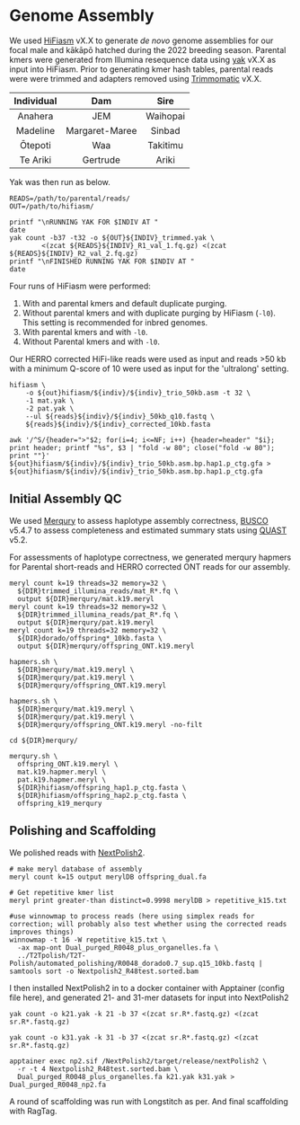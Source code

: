 # Genome Assembly
We used [HiFiasm](https://github.com/chhylp123/hifiasm) vX.X to generate *de novo* genome assemblies for our focal male and kākāpō hatched during the 2022 breeding season. Parental kmers were generated from Illumina resequence data using [yak]() vX.X as input into HiFiasm. Prior to generating kmer hash tables, parental reads were were trimmed and adapters removed using [Trimmomatic]() vX.X.  

| Individual |        Dam     |   Sire   |
|:----------:|:--------------:|:--------:|
|   Anahera  |        JEM     | Waihopai |
|  Madeline  | Margaret-Maree |  Sinbad  |
|   Ōtepoti  |        Waa     | Takitimu |
|  Te Ariki  |     Gertrude   |   Ariki  |

Yak was then run as below.  
```
READS=/path/to/parental/reads/
OUT=/path/to/hifiasm/

printf "\nRUNNING YAK FOR $INDIV AT "
date
yak count -b37 -t32 -o ${OUT}${INDIV}_trimmed.yak \
        <(zcat ${READS}${INDIV}_R1_val_1.fq.gz) <(zcat ${READS}${INDIV}_R2_val_2.fq.gz) 
printf "\nFINISHED RUNNING YAK FOR $INDIV AT "
date
```

Four runs of HiFiasm were performed:
  1) With and parental kmers and default duplicate purging.  
  2) Without parental kmers and with duplicate purging by HiFiasm (`-l0`). This setting is recommended for inbred genomes.  
  3) With parental kmers and with `-l0`.
  4) Without Parental kmers and with `-l0`.  

Our HERRO corrected HiFi-like reads were used as input and reads >50 kb with a minimum Q-score of 10 were used as input for the 'ultralong' setting.  
```
hifiasm \
    -o ${out}hifiasm/${indiv}/${indiv}_trio_50kb.asm -t 32 \
    -1 mat.yak \
    -2 pat.yak \
    --ul ${reads}${indiv}/${indiv}_50kb_q10.fastq \
    ${reads}${indiv}/${indiv}_corrected_10kb.fasta

awk '/^S/{header=">"$2; for(i=4; i<=NF; i++) {header=header" "$i}; print header; printf "%s", $3 | "fold -w 80"; close("fold -w 80"); print ""}' ${out}hifiasm/${indiv}/${indiv}_trio_50kb.asm.bp.hap1.p_ctg.gfa > ${out}hifiasm/${indiv}/${indiv}_trio_50kb.asm.bp.hap1.p_ctg.gfa
```

## Initial Assembly QC
We used [Merqury](https://github.com/marbl/merqury) to assess haplotype assembly correctness, [BUSCO](https://busco.ezlab.org/busco_userguide.html) v5.4.7 to assess completeness and estimated summary stats using [QUAST](https://github.com/ablab/quast) v5.2.  

For assessments of haplotype correctness, we generated merqury hapmers for Parental short-reads and HERRO corrected ONT reads for our assembly.  
```
meryl count k=19 threads=32 memory=32 \
  ${DIR}trimmed_illumina_reads/mat_R*.fq \
  output ${DIR}merqury/mat.k19.meryl
meryl count k=19 threads=32 memory=32 \
  ${DIR}trimmed_illumina_reads/pat_R*.fq \
  output ${DIR}merqury/pat.k19.meryl
meryl count k=19 threads=32 memory=32 \
  ${DIR}dorado/offspring*_10kb.fasta \
  output ${DIR}merqury/offspring_ONT.k19.meryl

hapmers.sh \
  ${DIR}merqury/mat.k19.meryl \
  ${DIR}merqury/pat.k19.meryl \
  ${DIR}merqury/offspring_ONT.k19.meryl 

hapmers.sh \
  ${DIR}merqury/mat.k19.meryl \
  ${DIR}merqury/pat.k19.meryl \
  ${DIR}merqury/offspring_ONT.k19.meryl -no-filt

cd ${DIR}merqury/

merqury.sh \
  offspring_ONT.k19.meryl \
  mat.k19.hapmer.meryl \
  pat.k19.hapmer.meryl \
  ${DIR}hifiasm/offspring_hap1.p_ctg.fasta \
  ${DIR}hifiasm/offspring_hap2.p_ctg.fasta \
  offspring_k19_merqury
```

## Polishing and Scaffolding
We polished reads with [NextPolish2](https://github.com/Nextomics/NextPolish2).  
```
# make meryl database of assembly
meryl count k=15 output merylDB offspring_dual.fa

# Get repetitive kmer list
meryl print greater-than distinct=0.9998 merylDB > repetitive_k15.txt

#use winnowmap to process reads (here using simplex reads for correction; will probably also test whether using the corrected reads improves things)
winnowmap -t 16 -W repetitive_k15.txt \
  -ax map-ont Dual_purged_R0048_plus_organelles.fa \
  ../T2Tpolish/T2T-Polish/automated_polishing/R0048_dorado0.7_sup.q15_10kb.fastq | samtools sort -o Nextpolish2_R48test.sorted.bam
```
I then installed NextPolish2 in to a docker container with Apptainer (config file here), and generated 21- and 31-mer datasets for input into NextPolish2
```
yak count -o k21.yak -k 21 -b 37 <(zcat sr.R*.fastq.gz) <(zcat sr.R*.fastq.gz)

yak count -o k31.yak -k 31 -b 37 <(zcat sr.R*.fastq.gz) <(zcat sr.R*.fastq.gz)

apptainer exec np2.sif /NextPolish2/target/release/nextPolish2 \
  -r -t 4 Nextpolish2_R48test.sorted.bam \
  Dual_purged_R0048_plus_organelles.fa k21.yak k31.yak > Dual_purged_R0048_np2.fa
```
A round of scaffolding was run with Longstitch as per. And final scaffolding with RagTag.
